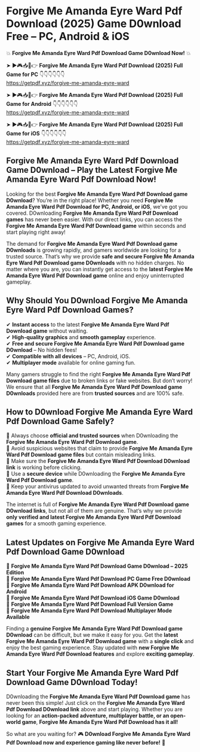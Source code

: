 # Forgive Me Amanda Eyre Ward Pdf Download (2025) Game D0wnload Free – PC, Android & iOS

💥 **Forgive Me Amanda Eyre Ward Pdf Download Game D0wnload Now!** 💥  

➤ ►🎮📥📱👉 **Forgive Me Amanda Eyre Ward Pdf Download (2025) Full Game for PC** 👇👇👇👇👇👇  
https://getpdf.xyz/forgive-me-amanda-eyre-ward  

➤ ►🎮📥📱👉 **Forgive Me Amanda Eyre Ward Pdf Download (2025) Full Game for Android** 👇👇👇👇👇👇  
https://getpdf.xyz/forgive-me-amanda-eyre-ward  

➤ ►🎮📥📱👉 **Forgive Me Amanda Eyre Ward Pdf Download (2025) Full Game for iOS** 👇👇👇👇👇👇  
https://getpdf.xyz/forgive-me-amanda-eyre-ward  

## Forgive Me Amanda Eyre Ward Pdf Download Game D0wnload – Play the Latest Forgive Me Amanda Eyre Ward Pdf Download Now!

Looking for the best **Forgive Me Amanda Eyre Ward Pdf Download game D0wnload**? You’re in the right place! Whether you need **Forgive Me Amanda Eyre Ward Pdf Download for PC, Android, or iOS**, we’ve got you covered. D0wnloading **Forgive Me Amanda Eyre Ward Pdf Download games** has never been easier. With our direct links, you can access the **Forgive Me Amanda Eyre Ward Pdf Download game** within seconds and start playing right away!  

The demand for **Forgive Me Amanda Eyre Ward Pdf Download game D0wnloads** is growing rapidly, and gamers worldwide are looking for a trusted source. That’s why we provide **safe and secure Forgive Me Amanda Eyre Ward Pdf Download game D0wnloads** with no hidden charges. No matter where you are, you can instantly get access to the **latest Forgive Me Amanda Eyre Ward Pdf Download game** online and enjoy uninterrupted gameplay.  

## **Why Should You D0wnload Forgive Me Amanda Eyre Ward Pdf Download Games?**  

✔ **Instant access** to the latest **Forgive Me Amanda Eyre Ward Pdf Download game** without waiting.  
✔ **High-quality graphics** and **smooth gameplay** experience.  
✔ **Free and secure Forgive Me Amanda Eyre Ward Pdf Download game D0wnload** – No hidden fees!  
✔ **Compatible with all devices** – PC, Android, iOS.  
✔ **Multiplayer mode** available for online gaming fun.  

Many gamers struggle to find the right **Forgive Me Amanda Eyre Ward Pdf Download game files** due to broken links or fake websites. But don’t worry! We ensure that all **Forgive Me Amanda Eyre Ward Pdf Download game D0wnloads** provided here are from **trusted sources** and are 100% safe.  

## **How to D0wnload Forgive Me Amanda Eyre Ward Pdf Download Game Safely?**  

📌 Always choose **official and trusted sources** when D0wnloading the **Forgive Me Amanda Eyre Ward Pdf Download game**.  
📌 Avoid suspicious websites that claim to provide **Forgive Me Amanda Eyre Ward Pdf Download game files** but contain misleading links.  
📌 Make sure the **Forgive Me Amanda Eyre Ward Pdf Download D0wnload link** is working before clicking.  
📌 Use a **secure device** while D0wnloading the **Forgive Me Amanda Eyre Ward Pdf Download game**.  
📌 Keep your antivirus updated to avoid unwanted threats from **Forgive Me Amanda Eyre Ward Pdf Download D0wnloads**.  

The internet is full of **Forgive Me Amanda Eyre Ward Pdf Download game D0wnload links**, but not all of them are genuine. That’s why we provide **only verified and latest Forgive Me Amanda Eyre Ward Pdf Download games** for a smooth gaming experience.  

## **Latest Updates on Forgive Me Amanda Eyre Ward Pdf Download Game D0wnload**  

🔹 **Forgive Me Amanda Eyre Ward Pdf Download Game D0wnload – 2025 Edition**  
🔹 **Forgive Me Amanda Eyre Ward Pdf Download PC Game Free D0wnload**  
🔹 **Forgive Me Amanda Eyre Ward Pdf Download APK D0wnload for Android**  
🔹 **Forgive Me Amanda Eyre Ward Pdf Download iOS Game D0wnload**  
🔹 **Forgive Me Amanda Eyre Ward Pdf Download Full Version Game**  
🔹 **Forgive Me Amanda Eyre Ward Pdf Download Multiplayer Mode Available**  

Finding a **genuine Forgive Me Amanda Eyre Ward Pdf Download game D0wnload** can be difficult, but we make it easy for you. Get the **latest Forgive Me Amanda Eyre Ward Pdf Download game** with a **single click** and enjoy the best gaming experience. Stay updated with **new Forgive Me Amanda Eyre Ward Pdf Download features** and explore **exciting gameplay**.  

## **Start Your Forgive Me Amanda Eyre Ward Pdf Download Game D0wnload Today!**  

D0wnloading the **Forgive Me Amanda Eyre Ward Pdf Download game** has never been this simple! Just click on the **Forgive Me Amanda Eyre Ward Pdf Download D0wnload link** above and start playing. Whether you are looking for an **action-packed adventure, multiplayer battle, or an open-world game**, **Forgive Me Amanda Eyre Ward Pdf Download has it all!**  

So what are you waiting for? 🎮 **D0wnload Forgive Me Amanda Eyre Ward Pdf Download now and experience gaming like never before!** 🚀  